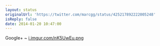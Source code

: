 ```yaml
---
layout: status
originalUrl: 'https://twitter.com/marcgg/status/425217892222005248'
isReply: false
date: 2014-01-20 10:47:00
---
```


Google+ ~ [i.imgur.com/nK5UwEu.png](http://i.imgur.com/nK5UwEu.png)
